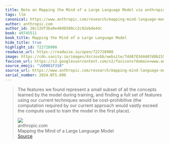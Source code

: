 ```yaml
---
title: Note on Mapping the Mind of a Large Language Model via anthropic.com
tags: llm
canonical: https://www.anthropic.com/research/mapping-mind-language-model
author: anthropic.com
author_id: 26c12df3ba9e40d6509cc2c82ebde4dc
book: 40745511
book_title: Mapping the Mind of a Large Language Model
hide_title: true
highlight_id: 722728908
readwise_url: https://readwise.io/open/722728908
image: https://cdn.sanity.io/images/4zrzovbb/website/7dd6783d4407d0b155766918579d0d848f67726b-1200x630.png
favicon_url: https://s2.googleusercontent.com/s2/favicons?domain=www.anthropic.com
source_emoji: "\U0001F310"
source_url: https://www.anthropic.com/research/mapping-mind-language-model#:~:text=The%20features%20we,the%20first%20place%29.
serial_number: 2024.NTS.096
---
```

> The features we found represent a small subset of all the concepts learned by the model during training, and finding a full set of features using our current techniques would be cost-prohibitive (the computation required by our current approach would vastly exceed the compute used to train the model in the first place).
> <div class="quoteback-footer"><div class="quoteback-avatar"><img class="mini-favicon" src="https://s2.googleusercontent.com/s2/favicons?domain=www.anthropic.com"></div><div class="quoteback-metadata"><div class="metadata-inner"><span style="display:none">FROM:</span><div aria-label="anthropic.com" class="quoteback-author"> anthropic.com</div><div aria-label="Mapping the Mind of a Large Language Model" class="quoteback-title"> Mapping the Mind of a Large Language Model</div></div></div><div class="quoteback-backlink"><a target="_blank" aria-label="go to the full text of this quotation" rel="noopener" href="https://www.anthropic.com/research/mapping-mind-language-model#:~:text=The%20features%20we,the%20first%20place%29." class="quoteback-arrow"> Source</a></div></div>